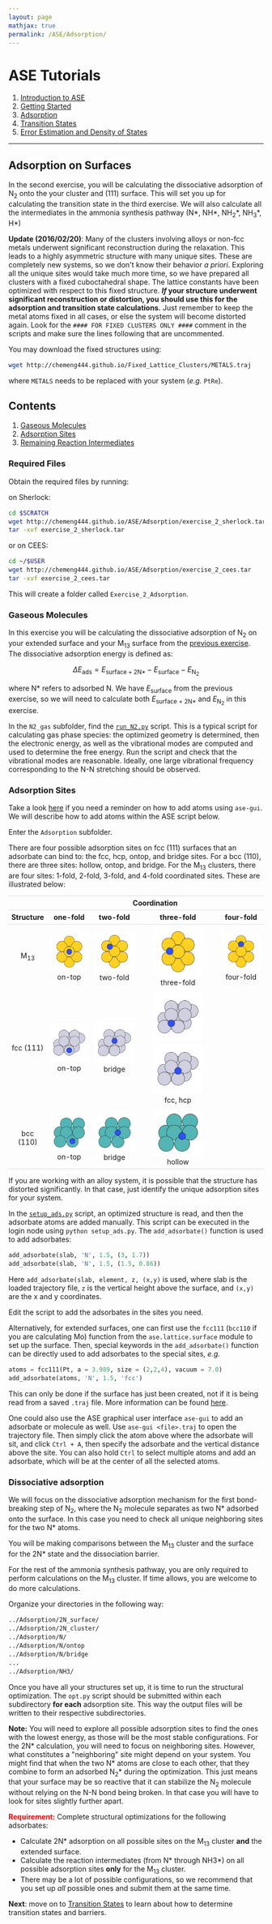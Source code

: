 ```yaml
---
layout: page
mathjax: true
permalink: /ASE/Adsorption/
---
```


# ASE Tutorials
1. [Introduction to ASE](../)
2. [Getting Started](../Getting_Started/)
3. [Adsorption](../Adsorption/)
4. [Transition States](../Transition_States/)
5. [Error Estimation and Density of States](../BEEF_DOS/)

____

## Adsorption on Surfaces ##

In the second exercise, you will be calculating the dissociative adsorption of N<sub>2</sub> onto the your cluster and (111) surface. This will set you up for calculating the transition state in the third exercise. We will also calculate all the intermediates in the ammonia synthesis pathway (N\*, NH\*, NH<sub>2</sub>\*, NH<sub>3</sub>\*, H\*)

**Update (2016/02/20)**: Many of the clusters involving alloys or non-fcc metals underwent significant reconstruction during the relaxation. This leads to a highly asymmetric structure with many unique sites. These are completely new systems, so we don't know their behavior *a priori*. Exploring all the unique sites would take much more time, so we have prepared all clusters with a fixed cuboctahedral shape. The lattice constants have been optimized with respect to this fixed structure. **_If_ your structure underwent significant reconstruction or distortion, you should use this for the adsorption and transition state calculations.** Just remember to keep the metal atoms fixed in all cases, or else the system will become distorted again. Look for the `#### FOR FIXED CLUSTERS ONLY ####` comment in the scripts and make sure the lines following that are uncommented.

You may download the fixed structures using:

```bash
wget http://chemeng444.github.io/Fixed_Lattice_Clusters/METALS.traj
```

where `METALS` needs to be replaced with your system (*e.g.* `PtRe`).


## Contents
1. [Gaseous Molecules](#gaseous-molecules)
2. [Adsorption Sites](#adsorption-sites)
3. [Remaining Reaction Intermediates](#reaction-intermediates)

### Required Files ###

Obtain the required files by running:

on Sherlock:

```bash
cd $SCRATCH
wget http://chemeng444.github.io/ASE/Adsorption/exercise_2_sherlock.tar
tar -xvf exercise_2_sherlock.tar
```

or on CEES:

```bash
cd ~/$USER
wget http://chemeng444.github.io/ASE/Adsorption/exercise_2_cees.tar
tar -xvf exercise_2_cees.tar
```

This will create a folder called `Exercise_2_Adsorption`.

<a name='gaseous-molecules'></a>

### Gaseous Molecules ###

In this exercise you will be calculating the dissociative adsorption of N<sub>2</sub> on your extended surface and your M<sub>13</sub> surface from the [previous exercise](../Getting_Started/). The dissociative adsorption energy is defined as:
<div>

$$
\Delta E_\mathrm{ads} = E_\mathrm{surface + 2N*}  - E_\mathrm{surface} - E_\mathrm{N_2}
$$

</div>

where N\* refers to adsorbed N. We have *E*<sub>surface</sub> from the previous exercise, so we will need to calculate both *E*<sub>surface + 2N\*</sub> and *E*<sub>N<sub>2</sub></sub> in this exercise.

In the `N2_gas` subfolder, find the [`run_N2.py`](run_N2.py) script. This is a typical script for calculating gas phase species: the optimized geometry is determined, then the electronic energy, as well as the vibrational modes are computed and used to determine the free energy. Run the script and check that the vibrational modes are reasonable. Ideally, one large vibrational frequency corresponding to the N-N stretching should be observed.



<a name='adsorption-sites'></a>

### Adsorption Sites ###

Take a look [here](http://chemeng444.github.io/ASE/#ase-gui) if you need a reminder on how to add atoms using `ase-gui`. We will describe how to add atoms within the ASE script below.

Enter the `Adsorption` subfolder.

There are four possible adsorption sites on fcc (111) surfaces that an adsorbate can bind to: the fcc, hcp, ontop, and bridge sites. For a bcc (110), there are three sites: hollow, ontop, and bridge. For the M<sub>13</sub> clusters, there are four sites: 1-fold, 2-fold, 3-fold, and 4-fold coordinated sites. These are illustrated below:
<style>
table {
    width:100%;
}
table, th, td {
    border-collapse: collapse;
}
th, td {
    padding: 5px;
    text-align: center;
}
th {
    border-top: 1px solid #ddd;
    border-bottom: 1px solid #ddd;
}
tr.last
{
    border-bottom: 1px solid #ddd;
}
table#t01 tr:nth-child(even) {
    background-color: #eee;
}
table#t01 tr:nth-child(odd) {
   background-color:#fff;
}
table#t01 th    {
    background-color: black;
    color: white;
}
</style>
<center>
<table>
<tr>
    <th></th><th colspan="4"><center>Coordination</center></th>
</tr>
<tr>
    <th><center>Structure</center></th>
    <th><center>one-fold</center></th>
    <th><center>two-fold</center></th>
    <th><center>three-fold</center></th>
    <th><center>four-fold</center></th>
</tr>
<tr>
    <td>M<sub>13</sub></td>
    <td><img src="Images/cluster_ontop.png" style="width: 100px;"/><br>on-top</td>
    <td><img src="Images/cluster_twofold.png" style="width: 100px;"/><br>two-fold</td>
    <td><center><img src="Images/cluster_threefold.png" style="width: 100px;"/><br>three-fold</center></td>
    <td><img src="Images/cluster_fourfold.png" style="width: 100px;"/><br>four-fold</td>
</tr>
<tr>
    <td>fcc (111)</td>
    <td><img src="Images/111_ontop.png" style="width: 100px;"/><br>on-top</td>
    <td><img src="Images/111_bridge.png" style="width: 100px;"/><br>bridge</td>
    <td><center><img src="Images/111_fcc.png" style="width: 100px;"/>
    <img src="Images/111_hcp.png" style="width: 100px;"/><br>fcc, hcp</center></td>
    <td></td>
</tr>
<tr class="last">
    <td>bcc (110)</td>
    <td><img src="Images/110_ontop.png" style="width: 100px;"/><br>on-top</td>
    <td><img src="Images/110_bridge.png" style="width: 100px;"/><br>bridge</td>
    <td><img src="Images/110_hollow.png" style="width: 100px;"/><br>hollow</td>
    <td></td>
</tr>
</table>
</center>

If you are working with an alloy system, it is possible that the structure has distorted significantly. In that case, just identify the unique adsorption sites for your system.

In the [`setup_ads.py`](setup_ads.py) script, an optimized structure is read, and then the adsorbate atoms are added manually. This script can be executed in the login node using `python setup_ads.py`. The `add_adsorbate()` function is used to add adsorbates:

```python
add_adsorbate(slab, 'N', 1.5, (3, 1.7))
add_adsorbate(slab, 'N', 1.5, (1.5, 0.86))
```

Here `add_adsorbate(slab, element, z, (x,y)` is used, where slab is the loaded trajectory file, `z` is the vertical height above the surface, and `(x,y)` are the x and y coordinates.

Edit the script to add the adsorbates in the sites you need.

Alternatively, for extended surfaces, one can first use the `fcc111` (`bcc110` if you are calculating Mo) function from the `ase.lattice.surface` module to set up the surface. Then, special keywords in the `add_adsorbate()` function can be directly used to add adsorbates to the special sites, *e.g.*

```python
atoms = fcc111(Pt, a = 3.989, size = (2,2,4), vacuum = 7.0)
add_adsorbate(atoms, 'N', 1.5, 'fcc')
```

This can only be done if the surface has just been created, not if it is being read from a saved `.traj` file. More information can be found [here](https://wiki.fysik.dtu.dk/ase/ase/surface.html).

One could also use the ASE graphical user interface `ase-gui` to add an adsorbate or molecule as well. Use `ase-gui <file>.traj` to open the trajectory file. Then simply click the atom above where the adsorbate will sit, and click `Ctrl + A`, then specify the adsorbate and the vertical distance above the site. You can also hold `Ctrl` to select multiple atoms and add an adsorbate, which will be at the center of all the selected atoms.


<a name='dissociative-adsorption'></a>

### Dissociative adsorption ###

We will focus on the dissociative adsorption mechanism for the first bond-breaking step of N<sub>2</sub>, where the N<sub>2</sub> molecule separates as two N* adsorbed onto the surface. In this case you need to check all unique neighboring sites for the two N\* atoms.

You will be making comparisons between the M<sub>13</sub> cluster and the surface for the 2N\* state and the dissociation barrier. 

For the rest of the ammonia synthesis pathway, you are only required to perform calculations on the M<sub>13</sub> cluster. If time allows, you are welcome to do more calculations.

Organize your directories in the following way:

```bash
../Adsorption/2N_surface/
../Adsorption/2N_cluster/
../Adsorption/N/
../Adsorption/N/ontop
../Adsorption/N/bridge
...
../Adsorption/NH3/
```

Once you have all your structures set up, it is time to run the structural optimization. The `opt.py` script should be submitted within each subdirectory **for each** adsorption site. This way the output files will be written to their respective subdirectories. 

**Note:** You will need to explore all possible adsorption sites to find the ones with the lowest energy, as those will be the most stable configurations. For the 2N\* calculation, you will need to focus on neighboring sites. However, what constitutes a "neighboring" site might depend on your system. You might find that when the two N\* atoms are close to each other, that they combine to form an adsorbed N<sub>2</sub>\* during the optimization. This just means that your surface may be so reactive that it can stabilize the N<sub>2</sub> molecule without relying on the N-N bond being broken. In that case you will have to look for sites slightly further apart.

**<font color="red">Requirement:</font>** 
Complete structural optimizations for the following adsorbates:

* Calculate 2N\* adsorption on all possible sites on the M<sub>13</sub> cluster **and** the extended surface.
* Calculate the reaction intermediates (from N\* through NH3\*) on all possible adsorption sites **only** for the M<sub>13</sub> cluster.
* There may be a lot of possible configurations, so we recommend that you set up *all* possible ones and submit them at the same time.

**Next**: move on to [Transition States](../Transition_States/) to learn about how to determine transition states and barriers.
